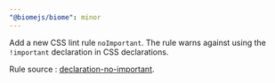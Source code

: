 ```yaml
---  
"@biomejs/biome": minor  
---
```


Add a new CSS lint rule `noImportant`. The rule warns against using the `!important` declaration in CSS declarations.

Rule source : [declaration-no-important](https://stylelint.io/user-guide/rules/declaration-no-important).
